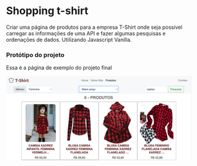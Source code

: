 # Shopping t-shirt
Criar uma página de produtos para a empresa T-Shirt onde seja possivel carregar as informações de uma API e fazer algumas pesquisas e ordenações de dados.
Utilizando Javascript Vanilla.

### Protótipo do projeto

Essa é a página de exemplo do projeto final

![Project Gif](./img/paginaProdutos.png)
